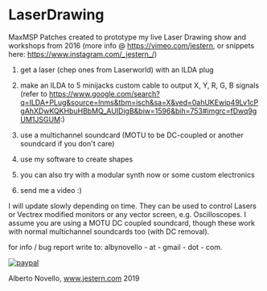 # LaserDrawing
MaxMSP Patches created to prototype my live Laser Drawing show and workshops from 2016 (more info @ https://vimeo.com/jestern, or snippets here: https://www.instagram.com/_jestern_/)

1) get a laser (chep ones from Laserworld) with an ILDA plug
2) make an ILDA to 5 minijacks custom cable to output X, Y, R, G, B signals (refer to https://www.google.com/search?q=ILDA+PLug&source=lnms&tbm=isch&sa=X&ved=0ahUKEwip49Lv1cPgAhXDwKQKHbuHBbMQ_AUIDigB&biw=1596&bih=753#imgrc=fDwq9gUM1JSGUM:)

3) use a multichannel soundcard (MOTU to be DC-coupled or another soundcard if you don't care) 
4) use my software to create shapes
5) you can also try with a modular synth now or some custom electronics
5) send me a video :)

I will update slowly depending on time. They can be used to control Lasers or Vectrex modified monitors or any vector screen, e.g. Oscilloscopes.
I assume you are using a MOTU DC coupled soundcard, though these work with normal multichannel soundcards too (with DC removal). 

for info /  bug report write to: albynovello - at - gmail - dot - com.

[![paypal](https://www.paypalobjects.com/en_US/i/btn/btn_donateCC_LG.gif)](https://www.paypal.com/paypalme/jestern)

Alberto Novello, www.jestern.com 2019 
